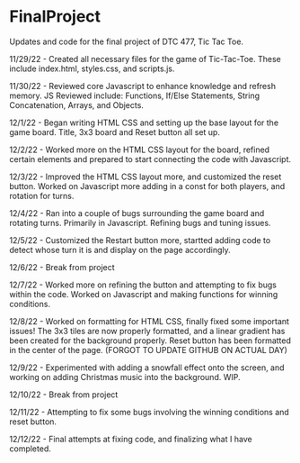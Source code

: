 # FinalProject
Updates and code for the final project of DTC 477, Tic Tac Toe. 

11/29/22 - Created all necessary files for the game of Tic-Tac-Toe. These include index.html, styles.css, and scripts.js.

11/30/22 - Reviewed core Javascript to enhance knowledge and refresh memory. JS Reviewed include: Functions, If/Else Statements, String Concatenation, Arrays, and Objects.

12/1/22 - Began writing HTML CSS and setting up the base layout for the game board. Title, 3x3 board and Reset button all set up. 

12/2/22 - Worked more on the HTML CSS layout for the board, refined certain elements and prepared to start connecting the code with Javascript.

12/3/22 - Improved the HTML CSS layout more, and customized the reset button. Worked on Javascript more adding in a const for both players, and rotation for turns.

12/4/22 - Ran into a couple of bugs surrounding the game board and rotating turns. Primarily in Javascript. Refining bugs and tuning issues. 

12/5/22 - Customized the Restart button more, startted adding code to detect whose turn it is and display on the page accordingly. 

12/6/22 - Break from project

12/7/22 - Worked more on refining the button and attempting to fix bugs within the code. Worked on Javascript and making functions for winning conditions. 

12/8/22 - Worked on formatting for HTML CSS, finally fixed some important issues! The 3x3 tiles are now properly formatted, and a linear gradient has been created for the background properly. Reset button has been formatted in the center of the page. (FORGOT TO UPDATE GITHUB ON ACTUAL DAY)

12/9/22 - Experimented with adding a snowfall effect onto the screen, and working on adding Christmas music into the background. WIP. 

12/10/22 - Break from project

12/11/22 - Attempting to fix some bugs involving the winning conditions and reset button.

12/12/22 - Final attempts at fixing code, and finalizing what I have completed.
